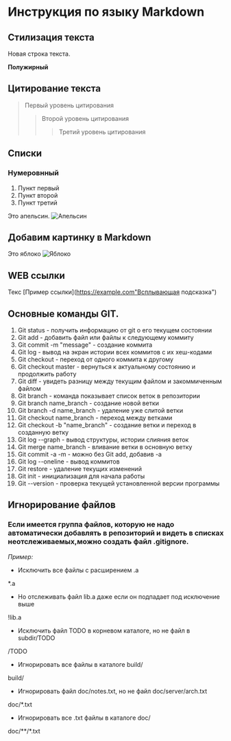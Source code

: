 # Инструкция по языку Markdown

## Стилизация текста

Новая строка текста.

**Полужирный**

## Цитирование текста
> Первый уровень цитирования
>> Второй уровень цитирования
>>> Третий уровень цитирования

## Списки
### Нумеровнный
1. Пункт первый
2. Пункт второй
3. Пункт третий

Это апельсин.
![Апельсин](Orange.jpg)

## Добавим картинку в Markdown
Это яблоко
![Яблоко](%D0%AF%D0%B1%D0%BB%D0%BE%D0%BA%D0%BE.jpg)

## WEB ссылки
Текс [Пример ссылки](https://example.com"Всплывающая подсказка")

## Основные команды GIT.

1. Git status - получить информацию от git о его текущем состоянии
2. Git add - добавить файл или файлы к следующему коммиту
3. Git commit -m "message" - создание коммита
4. Git log - вывод на экран истории всех коммитов с их хеш-кодами
5. Git checkout - переход от одного коммита к другому
6. Git checkout master - вернуться к актуальному состоянию и продолжить работу
7. Git diff - увидеть разницу между текущим файлом и закоммиченным файлом
8. Git branch - команда показывает список веток в репозитории
9. Git branch name_branch - создание новой ветки
10. Git branch -d name_branch - удаление уже слитой ветки
8. Git checkout name_branch - переход между ветками
9. Git checkout -b "name_branch" - создание ветки и переход в созданную ветку
10. Git log --graph - вывод структуры, истории слияния веток
11. Git merge name_branch - вливание ветки в основную ветку
12. Git commit -a -m - можно без Git add, добавив -а
13. Git log --oneline - вывод коммитов
14. Git restore - удаление текущих изменений
15. Git init - инициализация для начала работы
16. Git --version - проверка текущей установленной версии программы

## Игнорирование файлов

### Если имеется группа файлов, которую не надо автоматически добавлять в репозиторий и видеть в списках неотслеживаемых,можно  создать файл .gitignore.

*Пример:*

* Исключить все файлы с расширением .a

*.a

* Но отслеживать файл lib.a даже если он подпадает под исключение выше

!lib.a

* Исключить файл TODO в корневом каталоге, но не файл в subdir/TODO

/TODO

* Игнорировать все файлы в каталоге build/

build/

* Игнорировать файл doc/notes.txt, но не файл doc/server/arch.txt

doc/*.txt

* Игнорировать все .txt файлы в каталоге doc/

doc/**/*.txt
